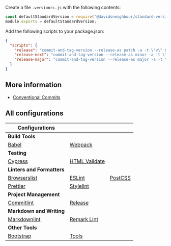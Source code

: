 Create a file `.versionrc.js` with the following contents:

```javascript
const defaultStandardVersion = require("@davidsneighbour/standard-version-config");
module.exports = defaultStandardVersion;
```

Add the following scripts to your package.json:

```json
{
  "scripts": {
    "release": "commit-and-tag-version --release-as patch -a -t \"v\" && ./bin/release/postrelease.sh",
    "release-next": "commit-and-tag-version --release-as minor -a -t \"v\" && ./bin/release/postrelease.sh",
    "release-major": "commit-and-tag-version --release-as major -a -t \"v\" && ./bin/release/postrelease.sh"
  }
}
```

## More information

* [Conventional Commits](https://www.conventionalcommits.org/en/v1.0.0/)

## All configurations

| Configurations | | |
| --- | --- | --- |
| **Build Tools** | | |
| [Babel](packages/babel-config) | [Webpack](packages/webpack-config) | |
| **Testing** | | |
| [Cypress](packages/cypress-config) | [HTML Validate](packages/htmlvalidate-config/) |  |
| **Linters and Formatters** | | |
| [Browserslist](packages/browserslist-config) | [ESLint](packages/eslint-config) | [PostCSS](packages/postcss-config) |
| [Prettier](packages/prettier-config) | [Stylelint](packages/stylelint-config) | |
| **Project Management** | | |
| [Commitlint](packages/commitlint-config) | [Release](packages/release-config) |  |
| **Markdown and Writing** | | |
| [Markdownlint](packages/markdownlint-config) | [Remark Lint](packages/remark-config) |  |
| **Other Tools** | | |
| [Bootstrap](packages/bootstrap-config) | [Tools](packages/tools) |  |
